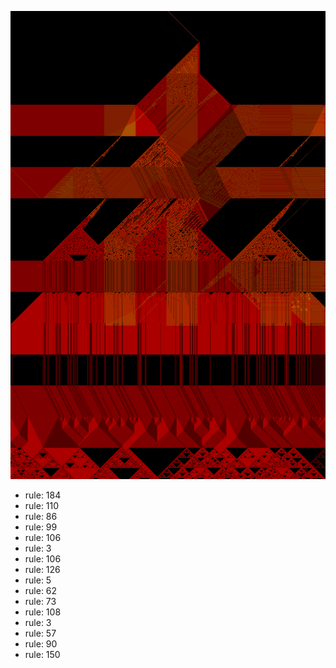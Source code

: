 ![photo](./output.png) 
 * rule: 184
* rule: 110
* rule: 86
* rule: 99
* rule: 106
* rule: 3
* rule: 106
* rule: 126
* rule: 5
* rule: 62
* rule: 73
* rule: 108
* rule: 3
* rule: 57
* rule: 90
* rule: 150
